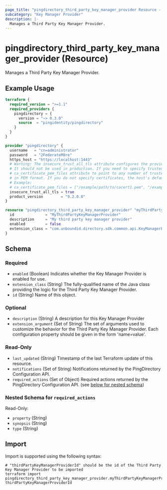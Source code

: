 ```yaml
---
page_title: "pingdirectory_third_party_key_manager_provider Resource - terraform-provider-pingdirectory"
subcategory: "Key Manager Provider"
description: |-
  Manages a Third Party Key Manager Provider.
---
```


# pingdirectory_third_party_key_manager_provider (Resource)

Manages a Third Party Key Manager Provider.

## Example Usage

```terraform
terraform {
  required_version = ">=1.1"
  required_providers {
    pingdirectory = {
      version = "~> 0.3.0"
      source  = "pingidentity/pingdirectory"
    }
  }
}

provider "pingdirectory" {
  username   = "cn=administrator"
  password   = "2FederateM0re"
  https_host = "https://localhost:1443"
  # Warning: The insecure_trust_all_tls attribute configures the provider to trust any certificate presented by the PingDirectory server.
  # It should not be used in production. If you need to specify trusted CA certificates, use the
  # ca_certificate_pem_files attribute to point to any number of trusted CA certificate files
  # in PEM format. If you do not specify certificates, the host's default root CA set will be used.
  # Example:
  # ca_certificate_pem_files = ["/example/path/to/cacert1.pem", "/example/path/to/cacert2.pem"]
  insecure_trust_all_tls = true
  product_version        = "9.2.0.0"
}

resource "pingdirectory_third_party_key_manager_provider" "myThirdPartyKeyManagerProvider" {
  id              = "MyThirdPartyKeyManagerProvider"
  description     = "My third party key manager provider"
  enabled         = false
  extension_class = "com.unboundid.directory.sdk.common.api.KeyManagerProvider"
}
```

<!-- schema generated by tfplugindocs -->
## Schema

### Required

- `enabled` (Boolean) Indicates whether the Key Manager Provider is enabled for use.
- `extension_class` (String) The fully-qualified name of the Java class providing the logic for the Third Party Key Manager Provider.
- `id` (String) Name of this object.

### Optional

- `description` (String) A description for this Key Manager Provider
- `extension_argument` (Set of String) The set of arguments used to customize the behavior for the Third Party Key Manager Provider. Each configuration property should be given in the form 'name=value'.

### Read-Only

- `last_updated` (String) Timestamp of the last Terraform update of this resource.
- `notifications` (Set of String) Notifications returned by the PingDirectory Configuration API.
- `required_actions` (Set of Object) Required actions returned by the PingDirectory Configuration API. (see [below for nested schema](#nestedatt--required_actions))

<a id="nestedatt--required_actions"></a>
### Nested Schema for `required_actions`

Read-Only:

- `property` (String)
- `synopsis` (String)
- `type` (String)

## Import

Import is supported using the following syntax:

```shell
# "thirdPartyKeyManagerProviderId" should be the id of the Third Party Key Manager Provider to be imported
terraform import pingdirectory_third_party_key_manager_provider.myThirdPartyKeyManagerProvider thirdPartyKeyManagerProviderId
```

